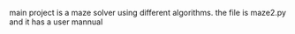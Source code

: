 main project is a maze solver using different algorithms.
the file is maze2.py and it has a user mannual
